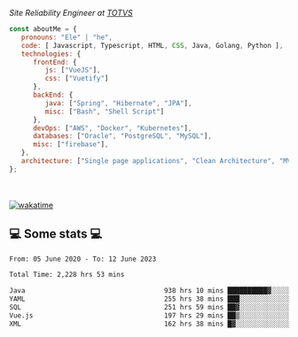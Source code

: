 <p><em>Site Reliability Engineer at <a href="https://www.totvs.com/">TOTVS</a></br>
</em></p>


```javascript
const aboutMe = {
   pronouns: "Ele" | "he",
   code: [ Javascript, Typescript, HTML, CSS, Java, Golang, Python ],
   technologies: {
      frontEnd: {
         js: ["VueJS"],
         css: ["Vuetify"]
      },
      backEnd: {
         java: ["Spring", "Hibernate", "JPA"],
         misc: ["Bash", "Shell Script"]
      },
      devOps: ["AWS", "Docker", "Kubernetes"],
      databases: ["Oracle", "PostgreSQL", "MySQL"],
      misc: ["firebase"],
   },
   architecture: ["Single page applications", "Clean Architecture", "MVC", "Microservices"],
};
```
</br></br>
[![wakatime](https://wakatime.com/badge/user/a3a8ed06-d304-4d6b-bc86-4adc418cdea7.svg)](https://wakatime.com/@a3a8ed06-d304-4d6b-bc86-4adc418cdea7)
<h2>💻 Some stats 💻</h2>

<!--START_SECTION:waka-->

```txt
From: 05 June 2020 - To: 12 June 2023

Total Time: 2,228 hrs 53 mins

Java                                   938 hrs 10 mins ██████████▓░░░░░░░░░░░░░░   42.09 %
YAML                                   255 hrs 38 mins ███░░░░░░░░░░░░░░░░░░░░░░   11.47 %
SQL                                    251 hrs 59 mins ██▓░░░░░░░░░░░░░░░░░░░░░░   11.31 %
Vue.js                                 197 hrs 29 mins ██▒░░░░░░░░░░░░░░░░░░░░░░   08.86 %
XML                                    162 hrs 38 mins █▓░░░░░░░░░░░░░░░░░░░░░░░   07.30 %
```

<!--END_SECTION:waka-->
